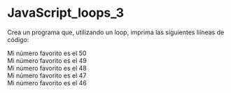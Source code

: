 # JavaScript_loops_3

Crea un programa que, utilizando un loop, imprima las siguientes liíneas de código:

Mi número favorito es el 50<br>
Mi número favorito es el 49<br>
Mi número favorito es el 48<br>
Mi número favorito es el 47<br>
Mi número favorito es el 46
